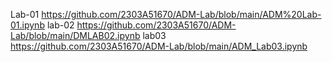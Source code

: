 Lab-01 https://github.com/2303A51670/ADM-Lab/blob/main/ADM%20Lab-01.ipynb
lab-02 https://github.com/2303A51670/ADM-Lab/blob/main/DMLAB02.ipynb
lab03  https://github.com/2303A51670/ADM-Lab/blob/main/ADM_Lab03.ipynb
